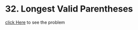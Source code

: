 # 32. Longest Valid Parentheses
[click Here](https://leetcode.com/problems/longest-valid-parentheses/) to see the problem
